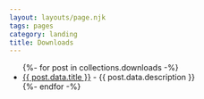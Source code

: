 ```yaml
---
layout: layouts/page.njk
tags: pages
category: landing
title: Downloads
---
```


<ul>
{%- for post in collections.downloads -%}
<li><a href='{{ post.url }}'>{{ post.data.title }}</a>  - {{ post.data.description }}</li>
 {%- endfor -%}
